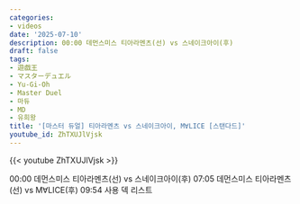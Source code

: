 ```yaml
---
categories:
- videos
date: '2025-07-10'
description: 00:00 데먼스미스 티아라멘츠(선) vs 스네이크아이(후)
draft: false
tags:
- 遊戯王
- マスターデュエル
- Yu-Gi-Oh
- Master Duel
- 마듀
- MD
- 유희왕
title: '[마스터 듀얼] 티아라멘츠 vs 스네이크아이, M∀LICE [스탠다드]'
youtube_id: ZhTXUJlVjsk
---
```


{{< youtube ZhTXUJlVjsk >}}

00:00 데먼스미스 티아라멘츠(선) vs 스네이크아이(후)
07:05 데먼스미스 티아라멘츠(선) vs M∀LICE(후)
09:54 사용 덱 리스트